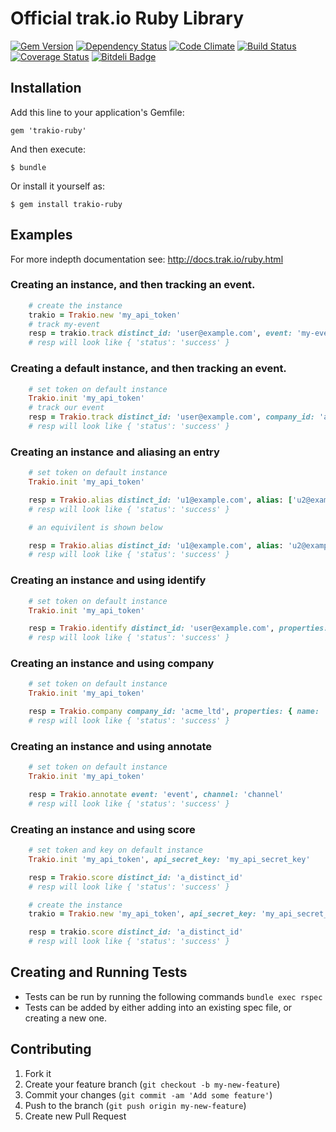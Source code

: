 # Official trak.io Ruby Library

[![Gem Version](https://badge.fury.io/rb/trakio-ruby.png)](http://badge.fury.io/rb/trakio-ruby)
[![Dependency Status](https://gemnasium.com/trakio/trakio-ruby.png)](https://gemnasium.com/trakio/trakio-ruby)
[![Code Climate](https://codeclimate.com/github/trakio/trakio-ruby.png)](https://codeclimate.com/github/trakio/trakio-ruby)
[![Build Status](https://travis-ci.org/trakio/trakio-ruby.png?branch=master)](https://travis-ci.org/trakio/trakio-ruby)
[![Coverage Status](https://coveralls.io/repos/trakio/trakio-ruby/badge.png?branch=master)](https://coveralls.io/r/trakio/trakio-ruby?branch=master)
[![Bitdeli Badge](https://d2weczhvl823v0.cloudfront.net/trakio/trakio-ruby/trend.png)](https://bitdeli.com/free "Bitdeli Badge")

## Installation

Add this line to your application's Gemfile:

    gem 'trakio-ruby'

And then execute:

    $ bundle

Or install it yourself as:

    $ gem install trakio-ruby

## Examples

For more indepth documentation see: http://docs.trak.io/ruby.html

### Creating an instance, and then tracking an event.
```ruby
    # create the instance
    trakio = Trakio.new 'my_api_token'
    # track my-event
    resp = trakio.track distinct_id: 'user@example.com', event: 'my-event'
    # resp will look like { 'status': 'success' }
```

### Creating a default instance, and then tracking an event.
```ruby
    # set token on default instance
    Trakio.init 'my_api_token'
    # track our event
    resp = Trakio.track distinct_id: 'user@example.com', company_id: 'acme_ltd', event: 'my-event'
    # resp will look like { 'status': 'success' }
```


### Creating an instance and aliasing an entry
```ruby
    # set token on default instance
    Trakio.init 'my_api_token'

    resp = Trakio.alias distinct_id: 'u1@example.com', alias: ['u2@example.com']
    # resp will look like { 'status': 'success' }

    # an equivilent is shown below

    resp = Trakio.alias distinct_id: 'u1@example.com', alias: 'u2@example.com'
    # resp will look like { 'status': 'success' }
```

### Creating an instance and using identify
```ruby
    # set token on default instance
    Trakio.init 'my_api_token'

    resp = Trakio.identify distinct_id: 'user@example.com', properties: { name: 'Tobie' }
    # resp will look like { 'status': 'success' }
```

### Creating an instance and using company
```ruby
    # set token on default instance
    Trakio.init 'my_api_token'

    resp = Trakio.company company_id: 'acme_ltd', properties: { name: 'Tobie' }
    # resp will look like { 'status': 'success' }
```

### Creating an instance and using annotate
```ruby
    # set token on default instance
    Trakio.init 'my_api_token'

    resp = Trakio.annotate event: 'event', channel: 'channel'
    # resp will look like { 'status': 'success' }
```

### Creating an instance and using score
```ruby
    # set token and key on default instance
    Trakio.init 'my_api_token', api_secret_key: 'my_api_secret_key'

    resp = Trakio.score distinct_id: 'a_distinct_id'
    # resp will look like { 'status': 'success' }

    # create the instance
    trakio = Trakio.new 'my_api_token', api_secret_key: 'my_api_secret_key'

    resp = trakio.score distinct_id: 'a_distinct_id'
    # resp will look like { 'status': 'success' }
```

## Creating and Running Tests
* Tests can be run by running the following commands `bundle exec rspec`
* Tests can be added by either adding into an existing spec file, or creating a new one.

## Contributing

1. Fork it
2. Create your feature branch (`git checkout -b my-new-feature`)
3. Commit your changes (`git commit -am 'Add some feature'`)
4. Push to the branch (`git push origin my-new-feature`)
5. Create new Pull Request
